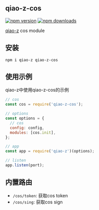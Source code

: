 ## qiao-z-cos

[![npm version](https://img.shields.io/npm/v/qiao-z-cos.svg?style=flat-square)](https://www.npmjs.org/package/qiao-z-cos)
[![npm downloads](https://img.shields.io/npm/dm/qiao-z-cos.svg?style=flat-square)](https://npm-stat.com/charts.html?package=qiao-z-cos)

[qiao-z](https://qiao-z.vincentqiao.com/#/) cos module

## 安装

```shell
npm i qiao-z qiao-z-cos
```

## 使用示例

qiao-z中使用qiao-z-cos的示例

```javascript
// cos
const cos = require('qiao-z-cos');

// options
const options = {
  // cos
  config: config,
  modules: [cos.init],
};

// app
const app = require('qiao-z')(options);

// listen
app.listen(port);
```

## 内置路由

- `/cos/token`: 获取cos token
- `/cos/sing`: 获取cos sign
